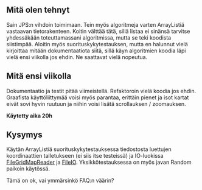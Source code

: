 ## Mitä olen tehnyt
Sain JPS:n vihdoin toimimaan. Tein myös algoritmeja varten ArrayListiä vastaavan tietorakenteen. Koitin välttää tätä, sillä listaa ei sinänsä tarvitse yhdessäkään toteuttamassani algoritmissa, mutta se teki koodista siistimpää. 
Aloitin myös suorituskykytestauksen, mutta en halunnut vielä kirjoittaa mitään dokumentaatiota siitä, sillä käyn algoritmien koodia läpi vielä ensi viikolla jos ehdin. Ne saattavat vielä nopeutua.

## Mitä ensi viikolla
Dokumentaatio ja testit pitää viimeistellä. Refaktoroin vielä koodia jos ehdin. Graafista käyttöliittymää voisi myös parantaa, erittäin pienet ja isot kartat eivät sovi hyvin ruutuun ja niihin voisi lisätä scrollauksen / zoomauksen.

<b>Käytetty aika 20h</b>

## Kysymys
Käytän ArrayListiä suorituskykytestauksessa tiedostosta luettujen koordinaattien talletukseen (ei siis itse testeissä) ja IO-luokissa [FileGridMapReader](https://github.com/ktatu/Path/blob/master/path/src/main/java/tiralabra/path/data/FileGridMapReader.java) ja [FileIO](https://github.com/ktatu/Path/blob/master/path/src/main/java/tiralabra/path/data/FileIO.java). Yksikkötestauksessa on myös javan Random paikoin käytössä.

Tämä on ok, vai ymmärsinkö FAQ:n väärin?
